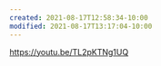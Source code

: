 ```yaml
---
created: 2021-08-17T12:58:34-10:00
modified: 2021-08-17T13:17:04-10:00
---
```


https://youtu.be/TL2pKTNg1UQ
